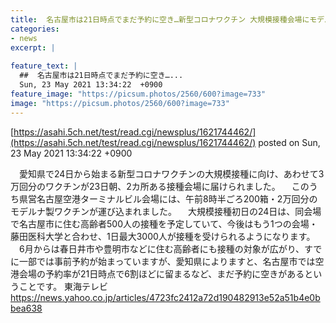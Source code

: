 ```yaml
---
title:  名古屋市は21日時点でまだ予約に空き…新型コロナワクチン 大規模接種会場にモデルナ製ワクチン到着  
categories:
- news
excerpt: |
  
feature_text: |
  ##  名古屋市は21日時点でまだ予約に空き…...
  Sun, 23 May 2021 13:34:22  +0900
feature_image: "https://picsum.photos/2560/600?image=733"
image: "https://picsum.photos/2560/600?image=733"
---
```


[https://asahi.5ch.net/test/read.cgi/newsplus/1621744462/](https://asahi.5ch.net/test/read.cgi/newsplus/1621744462/)
posted on Sun, 23 May 2021 13:34:22  +0900

<!--more-->

　愛知県で24日から始まる新型コロナワクチンの大規模接種に向け、あわせて3万回分のワクチンが23日朝、2カ所ある接種会場に届けられました。 　このうち県営名古屋空港ターミナルビル会場には、午前8時半ごろ200箱・2万回分のモデルナ製ワクチンが運び込まれました。 　大規模接種初日の24日は、同会場で名古屋市に住む高齢者500人の接種を予定していて、今後はもう1つの会場・藤田医科大学と合わせ、1日最大3000人が接種を受けられるようになります。 　6月からは春日井市や豊明市などに住む高齢者にも接種の対象が広がり、すでに一部では事前予約が始まっていますが、愛知県によりますと、名古屋市では空港会場の予約率が21日時点で6割ほどに留まるなど、まだ予約に空きがあるということです。 東海テレビ https://news.yahoo.co.jp/articles/4723fc2412a72d190482913e52a51b4e0bbea638
